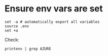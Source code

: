 # Ensure env vars are set



```
set -a # automatically export all variables
source .env
set +a
```


Check:
```
printenv | grep AZURE
```
